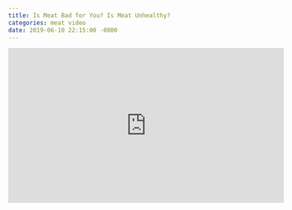 ```yaml
---
title: Is Meat Bad for You? Is Meat Unhealthy?
categories: meat video
date: 2019-06-10 22:15:00 -0000
---
```

<div>
<iframe width="560" height="315" src="https://www.youtube-nocookie.com/embed/ouAccsTzlGU?controls=0" frameborder="0" allow="accelerometer; autoplay; encrypted-media; gyroscope; picture-in-picture" allowfullscreen></iframe>
</div>
